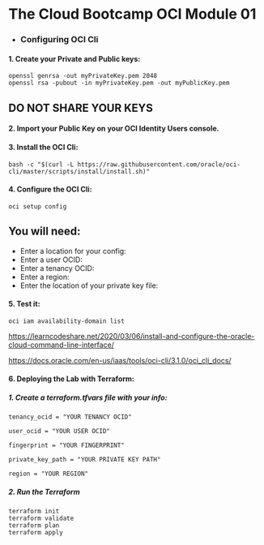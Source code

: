 # The Cloud Bootcamp OCI Module 01
* ### Configuring OCI Cli

#### 1. Create your Private and Public keys:


```
openssl genrsa -out myPrivateKey.pem 2048
openssl rsa -pubout -in myPrivateKey.pem -out myPublicKey.pem
```

## DO NOT SHARE YOUR KEYS


#### 2. Import your Public Key on your OCI Identity Users console.


#### 3. Install the OCI Cli:
```
bash -c "$(curl -L https://raw.githubusercontent.com/oracle/oci-cli/master/scripts/install/install.sh)"
```

#### 4. Configure the OCI Cli:

```
oci setup config
```

## You will need:
* Enter a location for your config:
* Enter a user OCID:
* Enter a tenancy OCID:
* Enter a region:
* Enter the location of your private key file:

#### 5. Test it:

```
oci iam availability-domain list
```

https://learncodeshare.net/2020/03/06/install-and-configure-the-oracle-cloud-command-line-interface/

https://docs.oracle.com/en-us/iaas/tools/oci-cli/3.1.0/oci_cli_docs/


#### 6. Deploying the Lab with Terraform:

##### 1. Create a terraform.tfvars file with your info:

```
tenancy_ocid = "YOUR TENANCY OCID"

user_ocid = "YOUR USER OCID"

fingerprint = "YOUR FINGERPRINT"

private_key_path = "YOUR PRIVATE KEY PATH"

region = "YOUR REGION"
```

##### 2. Run the Terraform

```
terraform init
terraform validate
terraform plan
terraform apply
```